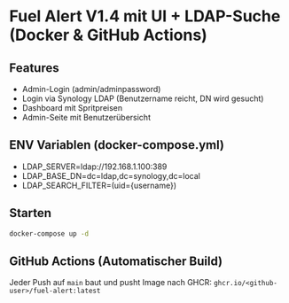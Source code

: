 # Fuel Alert V1.4 mit UI + LDAP-Suche (Docker & GitHub Actions)

## Features
- Admin-Login (admin/adminpassword)
- Login via Synology LDAP (Benutzername reicht, DN wird gesucht)
- Dashboard mit Spritpreisen
- Admin-Seite mit Benutzerübersicht

## ENV Variablen (docker-compose.yml)
- LDAP_SERVER=ldap://192.168.1.100:389
- LDAP_BASE_DN=dc=ldap,dc=synology,dc=local
- LDAP_SEARCH_FILTER=(uid={username})

## Starten
```bash
docker-compose up -d
```

## GitHub Actions (Automatischer Build)
Jeder Push auf `main` baut und pusht Image nach GHCR:
`ghcr.io/<github-user>/fuel-alert:latest`
